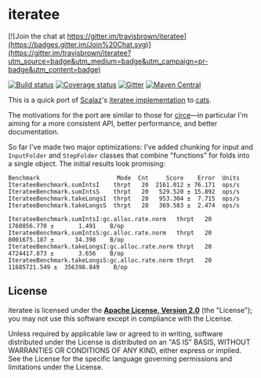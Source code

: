 # iteratee

[![Join the chat at https://gitter.im/travisbrown/iteratee](https://badges.gitter.im/Join%20Chat.svg)](https://gitter.im/travisbrown/iteratee?utm_source=badge&utm_medium=badge&utm_campaign=pr-badge&utm_content=badge)

[![Build status](https://img.shields.io/travis/travisbrown/iteratee/master.svg)](https://travis-ci.org/travisbrown/iteratee)
[![Coverage status](https://img.shields.io/codecov/c/github/travisbrown/iteratee/master.svg)](https://codecov.io/github/travisbrown/iteratee)
[![Gitter](https://img.shields.io/badge/gitter-join%20chat-green.svg)](https://gitter.im/travisbrown/iteratee)
[![Maven Central](https://img.shields.io/maven-central/v/io.iteratee/iteratee-core_2.11.svg)](https://maven-badges.herokuapp.com/maven-central/io.iteratee/iteratee-core_2.11)

This is a quick port of [Scalaz][scalaz]'s [iteratee implementation][scalaz-iteratee] to
[cats][cats].

The motivations for the port are similar to those for [circe][circe]—in particular I'm aiming for a
more consistent API, better performance, and better documentation.

So far I've made two major optimizations: I've added chunking for input and `InputFolder` and
`StepFolder` classes that combine "functions" for folds into a single object. The initial results
look promising:

```
Benchmark                      Mode  Cnt     Score    Error  Units
IterateeBenchmark.sumIntsI    thrpt   20  2161.012 ± 76.171  ops/s
IterateeBenchmark.sumIntsS    thrpt   20   529.520 ± 15.892  ops/s
IterateeBenchmark.takeLongsI  thrpt   20   953.304 ±  7.715  ops/s
IterateeBenchmark.takeLongsS  thrpt   20   369.583 ±  2.474  ops/s
```

```
IterateeBenchmark.sumIntsI:gc.alloc.rate.norm   thrpt   20   1760856.770 ±       1.491    B/op
IterateeBenchmark.sumIntsS:gc.alloc.rate.norm   thrpt   20   8001675.187 ±      34.398    B/op
IterateeBenchmark.takeLongsI:gc.alloc.rate.norm thrpt   20   4724417.873 ±       3.656    B/op
IterateeBenchmark.takeLongsS:gc.alloc.rate.norm thrpt   20  11685721.549 ±  356398.849    B/op
```

## License

iteratee is licensed under the **[Apache License, Version 2.0][apache]** (the
"License"); you may not use this software except in compliance with the License.

Unless required by applicable law or agreed to in writing, software
distributed under the License is distributed on an "AS IS" BASIS,
WITHOUT WARRANTIES OR CONDITIONS OF ANY KIND, either express or implied.
See the License for the specific language governing permissions and
limitations under the License.

[apache]: http://www.apache.org/licenses/LICENSE-2.0
[cats]: https://github.com/non/cats
[circe]: https://github.com/travisbrown/circe
[scalaz]: https://github.com/scalaz/scalaz
[scalaz-iteratee]: https://github.com/scalaz/scalaz/tree/series/7.2.x/iteratee/src/main/scala/scalaz/iteratee
